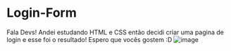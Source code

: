 # Login-Form
Fala Devs! Andei estudando HTML e CSS então decidi criar uma pagina de login e esse foi o resultado! Espero que vocês gostem :D
![image](https://user-images.githubusercontent.com/121463179/225729914-74887530-1cf5-435d-9280-c69ba925d203.png)
